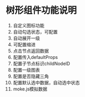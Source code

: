 # 树形组件功能说明

1. 自定义图标功能
2. 自动勾选状态，可配置
3. 自动展开一级
4. 可配置缩进
5. 点击节点返回数据
6. 配置传入defaultProps
7. 配置子节点标识childNodeID
8. 配置一级图表
9. 配置是否隐藏三角
10. 配置默认选中数据，自动选中状态
11. moke.js模拟数据
